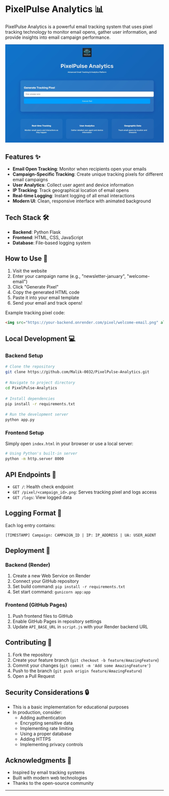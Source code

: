 # PixelPulse Analytics 📊

PixelPulse Analytics is a powerful email tracking system that uses pixel tracking technology to monitor email opens, gather user information, and provide insights into email campaign performance.

![PixelPulse Analytics](UI.jpg)

## Features ✨

- **Email Open Tracking**: Monitor when recipients open your emails
- **Campaign-Specific Tracking**: Create unique tracking pixels for different email campaigns
- **User Analytics**: Collect user agent and device information
- **IP Tracking**: Track geographical location of email opens
- **Real-time Logging**: Instant logging of all email interactions
- **Modern UI**: Clean, responsive interface with animated background

## Tech Stack 🛠️

- **Backend**: Python Flask
- **Frontend**: HTML, CSS, JavaScript
- **Database**: File-based logging system

## How to Use 🚀

1. Visit the website
2. Enter your campaign name (e.g., "newsletter-january", "welcome-email")
3. Click "Generate Pixel"
4. Copy the generated HTML code
5. Paste it into your email template
6. Send your email and track opens!

Example tracking pixel code:
```html
<img src="https://your-backend.onrender.com/pixel/welcome-email.png" alt="" style="width:1px;height:1px;">
```

## Local Development 💻

### Backend Setup

```bash
# Clone the repository
git clone https://github.com/Malik-0032/PixelPulse-Analytics.git

# Navigate to project directory
cd PixelPulse-Analytics

# Install dependencies
pip install -r requirements.txt

# Run the development server
python app.py
```

### Frontend Setup

Simply open `index.html` in your browser or use a local server:
```bash
# Using Python's built-in server
python -m http.server 8000
```

## API Endpoints 🔌

- `GET /`: Health check endpoint
- `GET /pixel/<campaign_id>.png`: Serves tracking pixel and logs access
- `GET /logs`: View logged data

## Logging Format 📝

Each log entry contains:
```
[TIMESTAMP] Campaign: CAMPAIGN_ID | IP: IP_ADDRESS | UA: USER_AGENT
```

## Deployment 🚀

### Backend (Render)

1. Create a new Web Service on Render
2. Connect your GitHub repository
3. Set build command: `pip install -r requirements.txt`
4. Set start command: `gunicorn app:app`

### Frontend (GitHub Pages)

1. Push frontend files to GitHub
2. Enable GitHub Pages in repository settings
3. Update `API_BASE_URL` in `script.js` with your Render backend URL

## Contributing 🤝

1. Fork the repository
2. Create your feature branch (`git checkout -b feature/AmazingFeature`)
3. Commit your changes (`git commit -m 'Add some AmazingFeature'`)
4. Push to the branch (`git push origin feature/AmazingFeature`)
5. Open a Pull Request

## Security Considerations 🔒

- This is a basic implementation for educational purposes
- In production, consider:
  - Adding authentication
  - Encrypting sensitive data
  - Implementing rate limiting
  - Using a proper database
  - Adding HTTPS
  - Implementing privacy controls

## Acknowledgments 🙏

- Inspired by email tracking systems
- Built with modern web technologies
- Thanks to the open-source community

---
